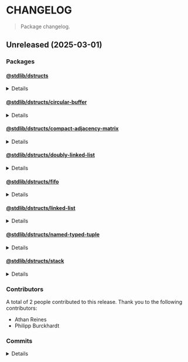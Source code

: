 # CHANGELOG

> Package changelog.

<section class="release" id="unreleased">

## Unreleased (2025-03-01)

<section class="packages">

### Packages

<section class="package" id="dstructs-unreleased">

#### [@stdlib/dstructs](https://github.com/stdlib-js/stdlib/tree/develop/lib/node_modules/%40stdlib/dstructs)

<details>

<section class="features">

##### Features

-   [`9789396`](https://github.com/stdlib-js/stdlib/commit/9789396bd5111e963f4662c57c6b4159d4166946) - update namespace TypeScript declarations [(#5364)](https://github.com/stdlib-js/stdlib/pull/5364)
-   [`b362b7b`](https://github.com/stdlib-js/stdlib/commit/b362b7b1a0ec5ac2183fc54663e51f38f6db52e5) - add `dstructs` namespace

</section>

<!-- /.features -->

</details>

</section>

<!-- /.package -->

<section class="package" id="dstructs-circular-buffer-unreleased">

#### [@stdlib/dstructs/circular-buffer](https://github.com/stdlib-js/stdlib/tree/develop/lib/node_modules/%40stdlib/dstructs/circular-buffer)

<details>

<section class="features">

##### Features

-   [`f572c74`](https://github.com/stdlib-js/stdlib/commit/f572c746191a2d8bac1ddf173d9143bdd0e493e6) - add `dstructs/circular-buffer`

</section>

<!-- /.features -->

</details>

</section>

<!-- /.package -->

<section class="package" id="dstructs-compact-adjacency-matrix-unreleased">

#### [@stdlib/dstructs/compact-adjacency-matrix](https://github.com/stdlib-js/stdlib/tree/develop/lib/node_modules/%40stdlib/dstructs/compact-adjacency-matrix)

<details>

<section class="features">

##### Features

-   [`e9ce766`](https://github.com/stdlib-js/stdlib/commit/e9ce76615e34f13dce149feed5f7ffeda17ca5c2) - add `dstructs/compact-adjacency-matrix`

</section>

<!-- /.features -->

</details>

</section>

<!-- /.package -->

<section class="package" id="dstructs-doubly-linked-list-unreleased">

#### [@stdlib/dstructs/doubly-linked-list](https://github.com/stdlib-js/stdlib/tree/develop/lib/node_modules/%40stdlib/dstructs/doubly-linked-list)

<details>

<section class="features">

##### Features

-   [`e208fa6`](https://github.com/stdlib-js/stdlib/commit/e208fa66285056dc232f51c354215d2fe46032e9) - add `dstructs/doubly-linked-list`

</section>

<!-- /.features -->

</details>

</section>

<!-- /.package -->

<section class="package" id="dstructs-fifo-unreleased">

#### [@stdlib/dstructs/fifo](https://github.com/stdlib-js/stdlib/tree/develop/lib/node_modules/%40stdlib/dstructs/fifo)

<details>

<section class="features">

##### Features

-   [`9f66b7f`](https://github.com/stdlib-js/stdlib/commit/9f66b7f6d12b1897bf9692e780cc4b3e51355810) - add `dstructs/fifo`

</section>

<!-- /.features -->

</details>

</section>

<!-- /.package -->

<section class="package" id="dstructs-linked-list-unreleased">

#### [@stdlib/dstructs/linked-list](https://github.com/stdlib-js/stdlib/tree/develop/lib/node_modules/%40stdlib/dstructs/linked-list)

<details>

<section class="features">

##### Features

-   [`9cbb050`](https://github.com/stdlib-js/stdlib/commit/9cbb0501b718418e3722d5d44a7e21a72080edb7) - add `dstructs/linked-list`

</section>

<!-- /.features -->

</details>

</section>

<!-- /.package -->

<section class="package" id="dstructs-named-typed-tuple-unreleased">

#### [@stdlib/dstructs/named-typed-tuple](https://github.com/stdlib-js/stdlib/tree/develop/lib/node_modules/%40stdlib/dstructs/named-typed-tuple)

<details>

<section class="features">

##### Features

-   [`54f310f`](https://github.com/stdlib-js/stdlib/commit/54f310fb122b05038de174d03acbec6d2f84a5a9) - add `dstructs/named-typed-tuple`

</section>

<!-- /.features -->

</details>

</section>

<!-- /.package -->

<section class="package" id="dstructs-stack-unreleased">

#### [@stdlib/dstructs/stack](https://github.com/stdlib-js/stdlib/tree/develop/lib/node_modules/%40stdlib/dstructs/stack)

<details>

<section class="features">

##### Features

-   [`b21584c`](https://github.com/stdlib-js/stdlib/commit/b21584cb237c4fda9d617313881ed4fa0e6307e0) - add `dstructs/stack`

</section>

<!-- /.features -->

</details>

</section>

<!-- /.package -->

</section>

<!-- /.packages -->

<section class="contributors">

### Contributors

A total of 2 people contributed to this release. Thank you to the following contributors:

-   Athan Reines
-   Philipp Burckhardt

</section>

<!-- /.contributors -->

<section class="commits">

### Commits

<details>

-   [`5ff74c4`](https://github.com/stdlib-js/stdlib/commit/5ff74c49798543b846d66f6b7eb7e64b5b3d7aa6) - **docs:** update related packages sections [(#5529)](https://github.com/stdlib-js/stdlib/pull/5529) _(by stdlib-bot)_
-   [`3ec92ae`](https://github.com/stdlib-js/stdlib/commit/3ec92aeaefd8a73587ab8a9e153e654da87c553f) - **docs:** update related packages sections [(#5401)](https://github.com/stdlib-js/stdlib/pull/5401) _(by stdlib-bot)_
-   [`f2f05d9`](https://github.com/stdlib-js/stdlib/commit/f2f05d91b9e5960b7c69a7d157a50ede9b381335) - **docs:** update related packages sections [(#5384)](https://github.com/stdlib-js/stdlib/pull/5384) _(by stdlib-bot)_
-   [`3772f8f`](https://github.com/stdlib-js/stdlib/commit/3772f8f53a07408b72cf4ec3e8334758f9aded0d) - **docs:** update namespace table of contents [(#5366)](https://github.com/stdlib-js/stdlib/pull/5366) _(by stdlib-bot, Philipp Burckhardt)_
-   [`9789396`](https://github.com/stdlib-js/stdlib/commit/9789396bd5111e963f4662c57c6b4159d4166946) - **feat:** update namespace TypeScript declarations [(#5364)](https://github.com/stdlib-js/stdlib/pull/5364) _(by stdlib-bot)_
-   [`b362b7b`](https://github.com/stdlib-js/stdlib/commit/b362b7b1a0ec5ac2183fc54663e51f38f6db52e5) - **feat:** add `dstructs` namespace _(by Athan Reines)_
-   [`b21584c`](https://github.com/stdlib-js/stdlib/commit/b21584cb237c4fda9d617313881ed4fa0e6307e0) - **feat:** add `dstructs/stack` _(by Athan Reines)_
-   [`54f310f`](https://github.com/stdlib-js/stdlib/commit/54f310fb122b05038de174d03acbec6d2f84a5a9) - **feat:** add `dstructs/named-typed-tuple` _(by Athan Reines)_
-   [`9cbb050`](https://github.com/stdlib-js/stdlib/commit/9cbb0501b718418e3722d5d44a7e21a72080edb7) - **feat:** add `dstructs/linked-list` _(by Athan Reines)_
-   [`9f66b7f`](https://github.com/stdlib-js/stdlib/commit/9f66b7f6d12b1897bf9692e780cc4b3e51355810) - **feat:** add `dstructs/fifo` _(by Athan Reines)_
-   [`e208fa6`](https://github.com/stdlib-js/stdlib/commit/e208fa66285056dc232f51c354215d2fe46032e9) - **feat:** add `dstructs/doubly-linked-list` _(by Athan Reines)_
-   [`e9ce766`](https://github.com/stdlib-js/stdlib/commit/e9ce76615e34f13dce149feed5f7ffeda17ca5c2) - **feat:** add `dstructs/compact-adjacency-matrix` _(by Athan Reines)_
-   [`f572c74`](https://github.com/stdlib-js/stdlib/commit/f572c746191a2d8bac1ddf173d9143bdd0e493e6) - **feat:** add `dstructs/circular-buffer` _(by Athan Reines)_

</details>

</section>

<!-- /.commits -->

</section>

<!-- /.release -->

